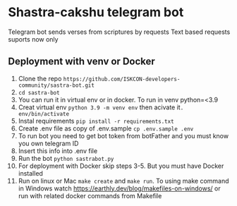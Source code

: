# Shastra-cakshu telegram bot

Telegram bot sends verses from scriptures by requests
Text based requests suports now only

## Deployment with venv or Docker

1. Clone the repo `https://github.com/ISKCON-developers-community/sastra-bot.git`
2. `cd sastra-bot`
3. You can run it in virtual env or in docker. To run in venv python=<3.9
4. Creat virtual env `python 3.9 -m venv env` then acivate it`. env/bin/activate`
5. Instal requirements `pip install -r requirements.txt`
6. Create .env file as copy of .env.sample `cp .env.sample .env`
7. To run bot you need to get bot token from botFather and you must know you own telegram ID
8. Insert this info into .env file
9. Run the bot `python sastrabot.py`
10. For deployment with Docker skip steps 3-5. But you must have Docker installed
11. Run on linux or Mac `make create` and `make run`. To using make command in Windows watch https://earthly.dev/blog/makefiles-on-windows/ or run with related docker commands from Makefile
